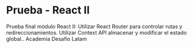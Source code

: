 # Prueba - React II
Prueba final módulo React II: Utilizar React Router para controlar rutas y redireccionamientos. Utilizar Context API almacenar y modificar el estado global.. Academia Desafío Latam
